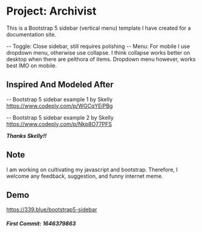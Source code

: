 # Project: Archivist
This is a Bootstrap 5 sidebar (vertical menu) template I have created for a documentation site. 

-- Toggle: Close sidebar, still requires polishing
-- Menu: For mobile I use dropdown menu, otherwise use collapse. I think collapse works better on desktop when there are pelthora of items. Dropdown menu however, works best IMO on mobile.

## Inspired And Modeled After
-- Bootstrap 5 sidebar example 1 by Skelly
https://www.codeply.com/p/WGCqYEiPBg

-- Bootstrap 5 sidebar example 2 by Skelly
https://www.codeply.com/p/Nkp8O77PFS

***Thanks Skelly!!***

## Note
I am working on cultivating my javascript and bootstrap. Therefore, I welcome any feedback, suggestion, and funny internet meme.

## Demo
https://339.blue/bootstrap5-sidebar

##### First Commit: 1646379863
